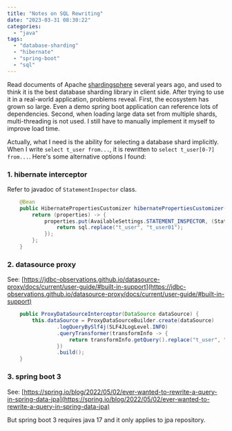 ```yaml
---
title: "Notes on SQL Rewriting"
date: "2023-03-31 08:30:22"
categories: 
  - "java"
tags: 
  - "database-sharding"
  - "hibernate"
  - "spring-boot"
  - "sql"
---
```


Read documents of Apache [shardingsphere](https://shardingsphere.apache.org/) several years ago, and used to think it is the best database sharding library in client side. After trying to use it in a real-world application, problems reveal. First, the ecosystem has grown so large. Even a demo spring boot application can reference lots of dependencies. Second, when loading large data set from multiple shards, multi-threading is not used. I still have to manually implement it myself to improve load time.

Actually, what I need is the ability for selecting a database shard implicitly. When I write `select t_user from...`, it is rewritten to `select t_user[0-7] from...`. Here's some alternative options I found:

### 1. hibernate interceptor

Refer to javadoc of `StatementInspector` class.

```java
    @Bean
    public HibernatePropertiesCustomizer hibernatePropertiesCustomizer() {
        return (properties) -> {
            properties.put(AvailableSettings.STATEMENT_INSPECTOR, (StatementInspector) sql -> {
                return sql.replace("t_user", "t_user01");
            });
        };
    }
```

### 2. datasource proxy

See: [https://jdbc-observations.github.io/datasource-proxy/docs/current/user-guide/#built-in-support](https://jdbc-observations.github.io/datasource-proxy/docs/current/user-guide/#built-in-support)

```java
    public ProxyDataSourceInterceptor(DataSource dataSource) {
        this.dataSource = ProxyDataSourceBuilder.create(dataSource)
                .logQueryBySlf4j(SLF4JLogLevel.INFO)
                .queryTransformer(transformInfo -> {
                    return transformInfo.getQuery().replace("t_user", "t_user01");
                })
                .build();
    }
```

### 3. spring boot 3

See: [https://spring.io/blog/2022/05/02/ever-wanted-to-rewrite-a-query-in-spring-data-jpa](https://spring.io/blog/2022/05/02/ever-wanted-to-rewrite-a-query-in-spring-data-jpa)

But spring boot 3 requires java 17 and it only applies to jpa repository.
